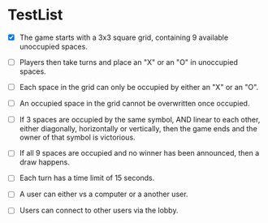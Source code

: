 # TestList

- [x] The game starts with a 3x3 square grid, containing 9 available unoccupied spaces.
- [ ] Players then take turns and place an "X" or an "O" in unoccupied spaces.
- [ ] Each space in the grid can only be occupied by either an "X" or an "O".
- [ ] An occupied space in the grid cannot be overwritten once occupied.
- [ ] If 3 spaces are occupied by the same symbol, AND linear to each other, either diagonally, horizontally or vertically, then the game ends and the owner of that symbol is victorious.
- [ ] If all 9 spaces are occupied and no winner has been announced, then a draw happens.
- [ ] Each turn has a time limit of 15 seconds.
- [ ] A user can either vs a computer or a another user.
- [ ] Users can connect to other users via the lobby.

